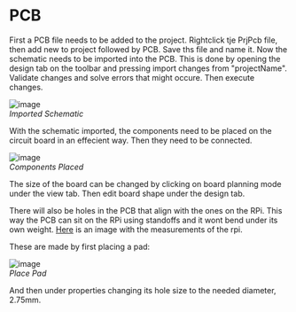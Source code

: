 # PCB 

First a PCB file needs to be added to the project. Rightclick tje PrjPcb file, then add new to project followed by PCB. Save ths file and name it. 
Now the schematic needs to be imported into the PCB. This is done by opening the design tab on the toolbar and pressing import changes from "projectName". Validate changes
and solve errors that might occure. Then execute changes.

![image](https://user-images.githubusercontent.com/79916416/204139344-a47263ed-14de-4cc3-b0bd-f50559d54af4.png)<br>
*Imported Schematic*

With the schematic imported, the components need to be placed on the circuit board in an effecient way. Then they need to be connected.

![image](https://user-images.githubusercontent.com/79916416/204234691-3a5d6aff-c24e-4c19-b7d9-e5e2a55bf880.png)<br>
*Components Placed*

The size of the board can be changed by clicking on board planning mode under the view tab. Then edit board shape under the design tab.

There will also be holes in the PCB that align with the ones on the RPi. This way the PCB can sit on the RPi using standoffs and it wont bend under its own weight. [Here](https://raspiworld.com/images/other/drawings/Raspberry-Pi-1-2-3-Model-B.jpg) is an image with the measurements of the rpi.

These are made by first placing a pad:

![image](https://user-images.githubusercontent.com/79916416/204238642-f936fa26-1da1-41f7-b17d-7aae80a33330.png)<br>
*Place Pad*

And then under properties changing its hole size to the needed diameter, 2.75mm.
